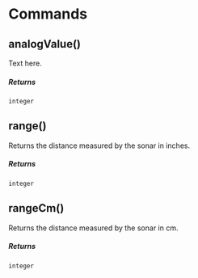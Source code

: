 # Commands

## analogValue()

Text here.

##### Returns 

`integer`

## range()

Returns the distance measured by the sonar in inches.

##### Returns 

`integer`

## rangeCm()

Returns the distance measured by the sonar in cm.

##### Returns 

`integer`